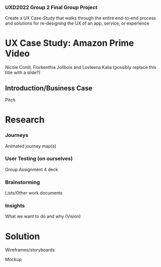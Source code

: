 ### UXD2022 Group 2 Final Group Project
Create a UX Case-Study that walks through the entire end-to-end process and solutions for re-designing the UX of an app, 
service, or experience


# UX Case Study: Amazon Prime Video
Nicole Conill, Florkenthia Jolibois and Lovleena Kalia
(possibly replace this title with a slide?)

## Introduction/Business Case

Pitch


# Research


### Journeys

Animated journey map(s)


### User Testing (on ourselves)

Group Assignment 4 deck


### Brainstorming

Lists/Other work documents


### Insights

What we want to do and why (Vision)


# Solution

Wireframes/storyboards

Mockup

